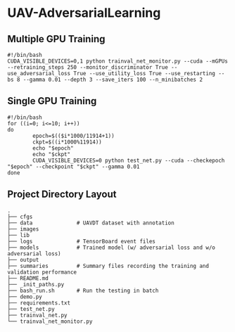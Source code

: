 # UAV-AdversarialLearning
## Multiple GPU Training
```{r, engine='bash', count_lines}
#!/bin/bash
CUDA_VISIBLE_DEVICES=0,1 python trainval_net_monitor.py --cuda --mGPUs --retraining_steps 250 --monitor_discriminator True --use_adversarial_loss True --use_utility_loss True --use_restarting --bs 8 --gamma 0.01 --depth 3 --save_iters 100 --n_minibatches 2
```
## Single GPU Training
```{r, engine='bash', count_lines}
#!/bin/bash
for ((i=0; i<=10; i++))
do
        epoch=$(($i*1000/11914+1))
        ckpt=$((i*1000%11914))
        echo "$epoch"
        echo "$ckpt"
        CUDA_VISIBLE_DEVICES=0 python test_net.py --cuda --checkepoch "$epoch" --checkpoint "$ckpt" --gamma 0.01
done

```

## Project Directory Layout
```
.
├── cfgs
├── data              # UAVDT dataset with annotation
├── images
├── lib
├── logs              # TensorBoard event files
├── models            # Trained model (w/ adversarial loss and w/o adversarial loss)
├── output
├── summaries         # Summary files recording the training and validation performance
├── README.md
├── _init_paths.py
├── bash_run.sh       # Run the testing in batch
├── demo.py
├── requirements.txt
├── test_net.py
├── trainval_net.py
└── trainval_net_monitor.py
```
